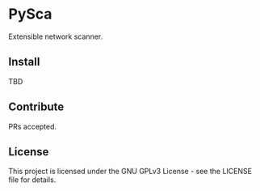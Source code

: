 # PySca

Extensible network scanner.

## Install

TBD

## Contribute

PRs accepted.

## License

This project is licensed under the GNU GPLv3 License - see the LICENSE file for details.
